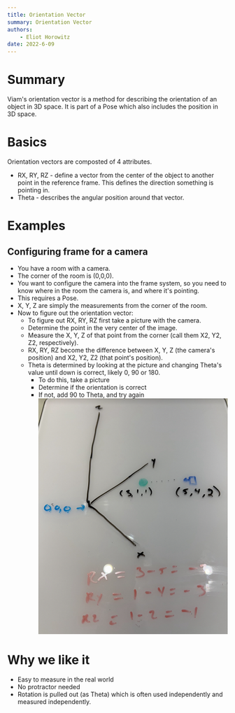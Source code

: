 ```yaml
---
title: Orientation Vector
summary: Orientation Vector
authors:
    - Eliot Horowitz
date: 2022-6-09
---
```



# Summary
Viam's orientation vector is a method for describing the orientation of an object in 3D space.
It is part of a Pose which also includes the position in 3D space.

# Basics
Orientation vectors are composted of 4 attributes.

- RX, RY, RZ - define a vector from the center of the object to another point in the reference frame. This defines the direction something is pointing in.
- Theta - describes the angular position around that vector.

# Examples
## Configuring frame for a camera
- You have a room with a camera.
- The corner of the room is (0,0,0).
- You want to configure the camera into the frame system, so you need to know where in the room the camera is, and where it's pointing.
- This requires a Pose.
- X, Y, Z are simply the measurements from the corner of the room.
- Now to figure out the orientation vector:
    - To figure out RX, RY, RZ first take a picture with the camera.
    - Determine the point in the very center of the image.
    - Measure the X, Y, Z of that point from the corner (call them X2, Y2, Z2, respectively).
    - RX, RY, RZ become the difference between X, Y, Z (the camera's position) and X2, Y2, Z2 (that point's position).
    - Theta is determined by looking at the picture and changing Theta's value until down is correct, likely 0, 90 or 180.
        - To do this, take a picture
        - Determine if the orientation is correct
        - If not, add 90 to Theta, and try again
![camera example](img/orientation-vector-camera.png)

# Why we like it
- Easy to measure in the real world
- No protractor needed
- Rotation is pulled out (as Theta) which is often used independently and measured independently.


